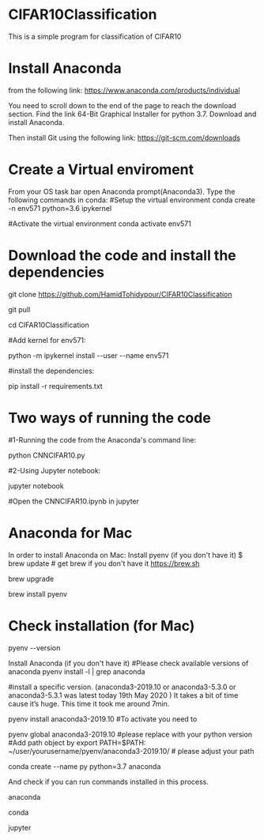 # CIFAR10Classification

This is a simple program for classification of CIFAR10


# Install Anaconda 
from the following link:
https://www.anaconda.com/products/individual

You need to scroll down to the end of the page to reach the download section.
Find the link 64-Bit Graphical Installer for python 3.7.
Download and install Anaconda.

Then install Git using the following link:
https://git-scm.com/downloads

# Create a Virtual enviroment
From your OS task bar open Anaconda prompt(Anaconda3).
Type the following commands in conda:
#Setup the virtual environment
  conda create -n env571 python=3.6 ipykernel

#Activate the virtual environment
  conda activate env571

# Download the code and install the dependencies
git clone https://github.com/HamidTohidypour/CIFAR10Classification

  git pull

  cd CIFAR10Classification



#Add kernel for env571:

  python -m ipykernel install --user --name env571

#install the dependencies: 

  pip install -r requirements.txt




# Two ways of running the code

#1-Running the code from the Anaconda's command line:

  python CNNCIFAR10.py

#2-Using Jupyter notebook:

  jupyter notebook



#Open the CNNCIFAR10.ipynb in jupyter


# Anaconda for Mac
In order to install Anaconda on Mac:
Install pyenv (if you don't have it)
$ brew update # get brew if you don't have it https://brew.sh

  brew upgrade

  brew install pyenv

# Check installation (for Mac)
  pyenv --version

Install Anaconda (if you don't have it)
#Please check available versions of anaconda
  pyenv install -l | grep anaconda

#install a specific version. (anaconda3-2019.10 or anaconda3-5.3.0 or anaconda3-5.3.1 was latest today 19th May 2020 ) It takes a bit of time cause it’s huge. This time it took me around 7min.

  pyenv install anaconda3-2019.10
#To activate you need to 

  pyenv global anaconda3-2019.10
#please replace with your python version
#Add path object by 
  export PATH=$PATH: ~/user/yourusername/pyenv/anaconda3-2019.10/ # please adjust your path

  conda create --name py python=3.7 anaconda 

And check if you can run commands installed in this process.

  anaconda 

  conda 

  jupyter